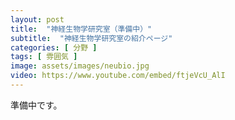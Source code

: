 ```yaml
---
layout: post
title:  "神経生物学研究室（準備中）"
subtitle:  "神経生物学研究室の紹介ページ"
categories: [ 分野 ]
tags: [ 雰囲気 ]
image: assets/images/neubio.jpg
video: https://www.youtube.com/embed/ftjeVcU_AlI
---
```


準備中です。  

